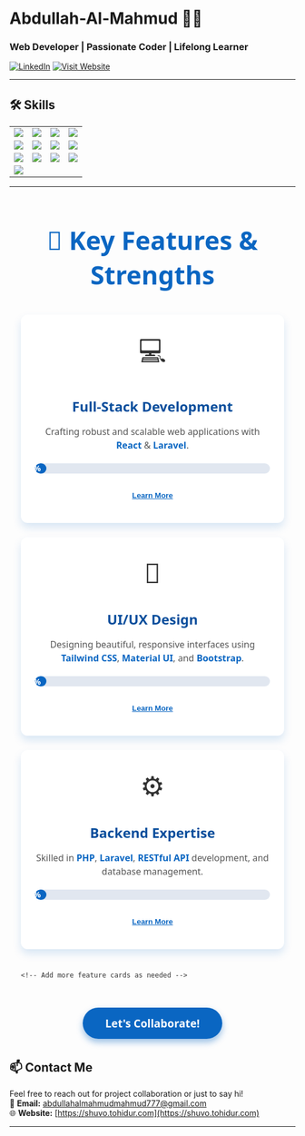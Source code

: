 # Abdullah-Al-Mahmud 👨‍💻

### Web Developer | Passionate Coder | Lifelong Learner

[![LinkedIn](https://img.shields.io/badge/LinkedIn-blue?style=for-the-badge&logo=linkedin&logoColor=white)](https://www.linkedin.com/in/abdullah-al-mahmud-357566233/)
[![Visit Website](https://img.shields.io/badge/Visit-Website-0A66C2?style=for-the-badge&logo=google-chrome&logoColor=white)](https://shuvo.tohidur.com/)

---

## 🛠 Skills

<table>
  <tr>
    <td><img src="https://img.shields.io/badge/HTML-F06529?style=for-the-badge&logo=html5&logoColor=white"/></td>
    <td><img src="https://img.shields.io/badge/CSS-264de4?style=for-the-badge&logo=css3&logoColor=white"/></td>
    <td><img src="https://img.shields.io/badge/JavaScript-F0DB4F?style=for-the-badge&logo=javascript&logoColor=black"/></td>
    <td><img src="https://img.shields.io/badge/Bootstrap-563D7C?style=for-the-badge&logo=bootstrap&logoColor=white"/></td>
  </tr>
  <tr>
    <td><img src="https://img.shields.io/badge/Tailwind-38B2AC?style=for-the-badge&logo=tailwind-css&logoColor=white"/></td>
    <td><img src="https://img.shields.io/badge/Material--UI-0078D7?style=for-the-badge&logo=mui&logoColor=white"/></td>
    <td><img src="https://img.shields.io/badge/React-61DAFB?style=for-the-badge&logo=react&logoColor=black"/></td>
    <td><img src="https://img.shields.io/badge/React Bootstrap-007BFF?style=for-the-badge&logo=bootstrap&logoColor=white"/></td>
  </tr>
  <tr>
    <td><img src="https://img.shields.io/badge/C++-00599C?style=for-the-badge&logo=c%2b%2b&logoColor=white"/></td>
    <td><img src="https://img.shields.io/badge/C-A8B9CC?style=for-the-badge&logo=c&logoColor=black"/></td>
    <td><img src="https://img.shields.io/badge/PHP-777BB3?style=for-the-badge&logo=php&logoColor=white"/></td>
    <td><img src="https://img.shields.io/badge/Laravel-F05340?style=for-the-badge&logo=laravel&logoColor=white"/></td>
  </tr>
  <tr>
    <td><img src="https://img.shields.io/badge/Python-3776AB?style=for-the-badge&logo=python&logoColor=white"/></td>
  </tr>
</table>

---

<section class="features-section">
  <h2>🚀 Key Features & Strengths</h2>
  <div class="features-grid">

  <div class="feature-card">
      <div class="icon">💻</div>
      <h3>Full-Stack Development</h3>
      <p>Crafting robust and scalable web applications with <em>React</em> &amp; <em>Laravel</em>.</p>
      <div class="progress-bar">
        <div class="progress" style="--progress: 90%;">90%</div>
      </div>
      <button class="toggle-btn">Learn More</button>
      <div class="more-info">
        <p>Experienced in building both client and server sides, ensuring seamless integration and performance optimization.</p>
      </div>
    </div>

  <div class="feature-card">
      <div class="icon">🎨</div>
      <h3>UI/UX Design</h3>
      <p>Designing beautiful, responsive interfaces using <em>Tailwind CSS</em>, <em>Material UI</em>, and <em>Bootstrap</em>.</p>
      <div class="progress-bar">
        <div class="progress" style="--progress: 85%;">85%</div>
      </div>
      <button class="toggle-btn">Learn More</button>
      <div class="more-info">
        <p>Focused on user-centered design principles to create intuitive and engaging user experiences.</p>
      </div>
    </div>

  <div class="feature-card">
      <div class="icon">⚙️</div>
      <h3>Backend Expertise</h3>
      <p>Skilled in <em>PHP</em>, <em>Laravel</em>, <em>RESTful API</em> development, and database management.</p>
      <div class="progress-bar">
        <div class="progress" style="--progress: 80%;">80%</div>
      </div>
      <button class="toggle-btn">Learn More</button>
      <div class="more-info">
        <p>Building secure and efficient backend systems supporting complex business logic and data flows.</p>
      </div>
    </div>

    <!-- Add more feature cards as needed -->

  </div>

  <div class="cta">
    <a href="mailto:abdullahalmahmudmahmud777@gmail.com" class="btn-contact">Let's Collaborate!</a>
  </div>
</section>

<style>
  .features-section {
    max-width: 900px;
    margin: 50px auto;
    font-family: 'Segoe UI', Tahoma, Geneva, Verdana, sans-serif;
    padding: 0 20px;
    color: #333;
  }
  .features-section h2 {
    text-align: center;
    font-size: 2.8rem;
    margin-bottom: 40px;
    font-weight: 700;
    color: #0A66C2;
  }
  .features-grid {
    display: grid;
    grid-template-columns: repeat(auto-fit, minmax(280px, 1fr));
    gap: 25px;
  }
  .feature-card {
    background: #fff;
    border-radius: 12px;
    box-shadow: 0 8px 15px rgba(10, 102, 194, 0.15);
    padding: 30px 25px;
    transition: transform 0.3s ease, box-shadow 0.3s ease;
    cursor: default;
    text-align: center;
    position: relative;
  }
  .feature-card:hover {
    transform: translateY(-8px);
    box-shadow: 0 15px 25px rgba(10, 102, 194, 0.3);
  }
  .feature-card .icon {
    font-size: 48px;
    margin-bottom: 15px;
  }
  .feature-card h3 {
    font-size: 1.5rem;
    margin-bottom: 12px;
    color: #074e9c;
  }
  .feature-card p {
    font-size: 1rem;
    line-height: 1.5;
    color: #555;
  }
  .feature-card em {
    color: #0A66C2;
    font-style: normal;
    font-weight: 600;
  }
  /* Progress bar styles */
  .progress-bar {
    background: #e1e7f0;
    border-radius: 20px;
    margin: 20px 0;
    height: 18px;
    overflow: hidden;
  }
  .progress {
    height: 100%;
    background: #0A66C2;
    width: 0;
    border-radius: 20px;
    color: white;
    font-weight: 600;
    display: flex;
    justify-content: flex-end;
    align-items: center;
    padding: 0 10px;
    box-sizing: border-box;
    transition: width 2s ease;
  }
  /* Expandable info */
  .more-info {
    max-height: 0;
    overflow: hidden;
    transition: max-height 0.4s ease;
    font-size: 0.9rem;
    color: #333;
    margin-top: 10px;
    text-align: left;
  }
  .feature-card.active .more-info {
    max-height: 120px; /* enough for content */
  }
  .toggle-btn {
    background: transparent;
    border: none;
    color: #0A66C2;
    cursor: pointer;
    font-weight: 600;
    margin-top: 10px;
    text-decoration: underline;
  }
  .toggle-btn:hover {
    color: #074e9c;
  }
  /* CTA Button */
  .cta {
    margin-top: 50px;
    text-align: center;
  }
  .btn-contact {
    background-color: #0A66C2;
    color: white;
    padding: 14px 40px;
    font-size: 1.2rem;
    border-radius: 30px;
    text-decoration: none;
    font-weight: 700;
    box-shadow: 0 6px 12px rgba(10, 102, 194, 0.4);
    transition: background-color 0.3s ease, box-shadow 0.3s ease;
  }
  .btn-contact:hover {
    background-color: #074e9c;
    box-shadow: 0 10px 18px rgba(10, 102, 194, 0.6);
  }
  /* Responsive */
  @media (max-width: 480px) {
    .features-section h2 {
      font-size: 2rem;
      margin-bottom: 30px;
    }
    .feature-card {
      padding: 25px 20px;
    }
    .feature-card h3 {
      font-size: 1.3rem;
    }
  }
</style>

<script>
  // Animate progress bars on page load
  window.addEventListener('DOMContentLoaded', () => {
    document.querySelectorAll('.progress').forEach(bar => {
      const width = bar.style.getPropertyValue('--progress');
      setTimeout(() => {
        bar.style.width = width;
      }, 300);
    });

    // Toggle expandable info
    document.querySelectorAll('.toggle-btn').forEach(button => {
      button.addEventListener('click', () => {
        const card = button.closest('.feature-card');
        card.classList.toggle('active');
        button.textContent = card.classList.contains('active') ? 'Show Less' : 'Learn More';
      });
    });
  });
</script>



## 📫 Contact Me

Feel free to reach out for project collaboration or just to say hi!  
📧 **Email:** [abdullahalmahmudmahmud777@gmail.com](mailto:abdullahalmahmudmahmud777@gmail.com)  
🌐 **Website:** [https://shuvo.tohidur.com](https://shuvo.tohidur.com)

---



